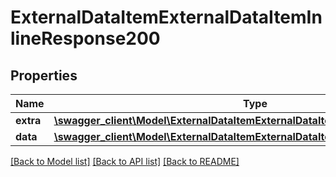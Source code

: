 # ExternalDataItemExternalDataItemInlineResponse200

## Properties
Name | Type | Description | Notes
------------ | ------------- | ------------- | -------------
**extra** | [**\swagger_client\Model\ExternalDataItemExternalDataItemExtraBody**](ExternalDataItemExternalDataItemExtraBody.md) |  | [optional] 
**data** | [**\swagger_client\Model\ExternalDataItemExternalDataItemInlineResponse200Data**](ExternalDataItemExternalDataItemInlineResponse200Data.md) |  | [optional] 

[[Back to Model list]](../README.md#documentation-for-models) [[Back to API list]](../README.md#documentation-for-api-endpoints) [[Back to README]](../README.md)

